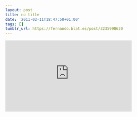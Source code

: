 ```yaml
---
layout: post
title: no title
date: '2011-02-11T18:47:50+01:00'
tags: []
tumblr_url: https://fernando.blat.es/post/3235998620
---
```

<iframe src="https://player.vimeo.com/video/19374769?title=0&amp;byline=0&amp;portrait=0&amp;app_id=122963" width="400" height="225" frameborder="0" allow="autoplay; fullscreen" allowfullscreen title="robo-rainbow"></iframe>  
